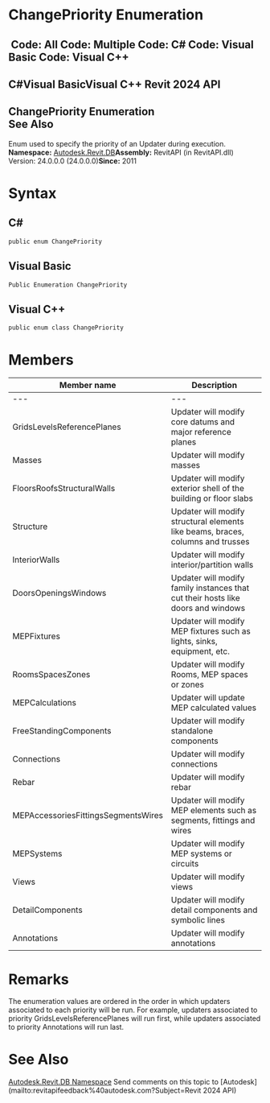 # ChangePriority Enumeration

﻿
 Code: All Code: Multiple Code: C# Code: Visual Basic Code: Visual C++   
---  
C#Visual BasicVisual C++
Revit 2024 API  
---  
ChangePriority Enumeration  
See Also  
---  
Enum used to specify the priority of an Updater during execution. 
**Namespace:** [Autodesk.Revit.DB](87546ba7-461b-c646-cbb1-2cb8f5bff8b2.md "Autodesk.Revit.DB Namespace")**Assembly:** RevitAPI (in RevitAPI.dll) Version: 24.0.0.0 (24.0.0.0)**Since:** 2011 
# Syntax
C#  
---  
```text
public enum ChangePriority
```
  
Visual Basic  
---  
```text
Public Enumeration ChangePriority
```
  
Visual C++  
---  
```text
public enum class ChangePriority
```
  
# Members
| Member name | Description |
| --- | --- |
| --- | --- |
| GridsLevelsReferencePlanes | Updater will modify core datums and major reference planes |
| Masses | Updater will modify masses |
| FloorsRoofsStructuralWalls | Updater will modify exterior shell of the building or floor slabs |
| Structure | Updater will modify structural elements like beams, braces, columns and trusses |
| InteriorWalls | Updater will modify interior/partition walls |
| DoorsOpeningsWindows | Updater will modify family instances that cut their hosts like doors and windows |
| MEPFixtures | Updater will modify MEP fixtures such as lights, sinks, equipment, etc. |
| RoomsSpacesZones | Updater will modify Rooms, MEP spaces or zones |
| MEPCalculations | Updater will update MEP calculated values |
| FreeStandingComponents | Updater will modify standalone components |
| Connections | Updater will modify connections |
| Rebar | Updater will modify rebar |
| MEPAccessoriesFittingsSegmentsWires | Updater will modify MEP elements such as segments, fittings and wires |
| MEPSystems | Updater will modify MEP systems or circuits |
| Views | Updater will modify views |
| DetailComponents | Updater will modify detail components and symbolic lines |
| Annotations | Updater will modify annotations |

# Remarks
The enumeration values are ordered in the order in which updaters associated to each priority will be run. For example, updaters associated to priority GridsLevelsReferencePlanes will run first, while updaters associated to priority Annotations will run last. 
# See Also
[Autodesk.Revit.DB Namespace](87546ba7-461b-c646-cbb1-2cb8f5bff8b2.md "Autodesk.Revit.DB Namespace")
Send comments on this topic to [Autodesk](mailto:revitapifeedback%40autodesk.com?Subject=Revit 2024 API)